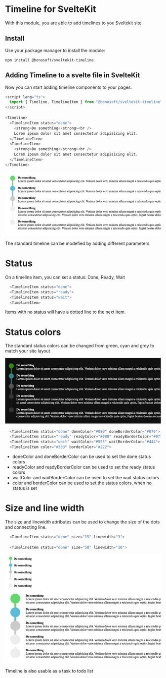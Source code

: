 # Timeline for SvelteKit

With this module, you are able to add timelines to you Sveltekit site.

## Install

Use your package manager to install the module:

```shell
npm install @bonosoft/sveltekit-timeline
```

## Adding Timeline to a svelte file in SvelteKit

Now you can start adding timeline components to your pages.

```ts
<script lang="ts">
  import { Timeline, TimelineItem } from "@bonosoft/sveltekit-timeline"
</script>

<Timeline>
  <TimelineItem status="done">
    <strong>Do something</strong><br />
    Lorem ipsum dolor sit amet consectetur adipisicing elit.
  </TimelineItem>
  <TimelineItem>
    <strong>Do something</strong><br />
    Lorem ipsum dolor sit amet consectetur adipisicing elit.
  </TimelineItem>
</Timeline>
```

![Standard Timeline](https://github.com/bonosoft/sveltekit-timeline/blob/486a325a894625211aa9a3f973f363ec225c878f/readme/sample1.png?raw=true)

The standard timeline can be modefied by adding different parameters.

# Status

On a timeline item, you can set a status: Done, Ready, Wait

```ts
  <TimelineItem status="done">
  <TimelineItem status="ready">
  <TimelineItem status="wait">
  <TimelineItem>
```

Items with no status will have a dotted line to the next item.

# Status colors

The standard status colors can be changed from green, cyan and grey to match your site layout

![Timeline Colors](https://github.com/bonosoft/sveltekit-timeline/blob/486a325a894625211aa9a3f973f363ec225c878f/readme/sample2.png?raw=true)

```ts
  <TimelineItem status="done" doneColor="#080" doneBorderColor="#070">
  <TimelineItem status="ready" readyColor="#088" readyBorderColor="#077">
  <TimelineItem status="wait" waitColor="#555" waitBorderColor="#444">
  <TimelineItem color="#333" borderColor="#222">
```

- doneColor and doneBorderColor can be used to set the done status colors
- readyColor and readyBorderColor can be used to set the ready status colors
- waitColor and waitBorderColor can be used to set the wait status colors
- color and borderColor can be used to set the status colors, when no status is set

# Size and line width

The size and linewidth attributes can be used to change the size of the dots and connecting line.

```ts
  <TimelineItem status="done" size="15" linewidth="3">

  <TimelineItem status="done" size="50" linewidth="10">
```

![Timeline Size](https://github.com/bonosoft/sveltekit-timeline/blob/486a325a894625211aa9a3f973f363ec225c878f/readme/sample3.png?raw=true)

Timeline is also usable as a task to todo list